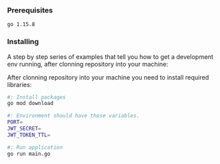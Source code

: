 ### Prerequisites

```
go 1.15.8
```

### Installing

A step by step series of examples that tell you how to get a development env running, after clonning repository into your machine:

After clonning repository into your machine you need to install required libraries:
```bash
#: Install packages
go mod download

#: Environment should have those variables.
PORT=
JWT_SECRET=
JWT_TOKEN_TTL=

#: Run application
go run main.go
```
